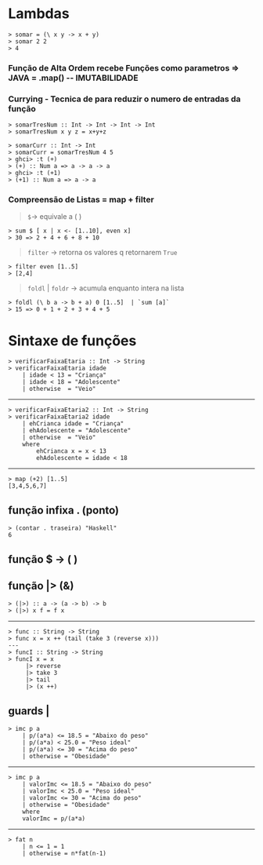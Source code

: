 # Lambdas

    > somar = (\ x y -> x + y)
    > somar 2 2
    > 4

### Função de Alta Ordem recebe Funções como parametros => JAVA = .map() -- IMUTABILIDADE

### Currying - Tecnica de para reduzir o numero de entradas da função
    > somarTresNum :: Int -> Int -> Int -> Int
    > somarTresNum x y z = x+y+z

    > somarCurr :: Int -> Int
    > somarCurr = somarTresNum 4 5
    > ghci> :t (+)
    > (+) :: Num a => a -> a -> a
    > ghci> :t (+1)
    > (+1) :: Num a => a -> a

### Compreensão de Listas = map + filter

> `$`-> equivale a ( )
    
    > sum $ [ x | x <- [1..10], even x]
    > 30 => 2 + 4 + 6 + 8 + 10

> `filter` -> retorna os valores q retornarem `True`

    > filter even [1..5]
    > [2,4]

> `foldl` | `foldr` -> acumula enquanto intera na lista 

    > foldl (\ b a -> b + a) 0 [1..5]  | `sum [a]`
    > 15 => 0 + 1 + 2 + 3 + 4 + 5

# Sintaxe de funções

    > verificarFaixaEtaria :: Int -> String
    > verificarFaixaEtaria idade
        | idade < 13 = "Criança"
        | idade < 18 = "Adolescente"
        | otherwise  = "Veio"

---
    > verificarFaixaEtaria2 :: Int -> String
    > verificarFaixaEtaria2 idade
        | ehCrianca idade = "Criança"
        | ehAdolescente = "Adolescente"
        | otherwise  = "Veio"
        where
            ehCrianca x = x < 13
            ehAdolescente = idade < 18 

---
    > map (+2) [1..5]
    [3,4,5,6,7]

## função infixa . (ponto)

    > (contar . traseira) "Haskell"
    6

## função $ -> ( )
## função |>  (&)
    > (|>) :: a -> (a -> b) -> b
    > (|>) x f = f x
---
    > func :: String -> String
    > func x = x ++ (tail (take 3 (reverse x)))
    ---
    > funcI :: String -> String
    > funcI x = x
         |> reverse
         |> take 3
         |> tail
         |> (x ++)

## guards |
    > imc p a
        | p/(a*a) <= 18.5 = "Abaixo do peso"
        | p/(a*a) < 25.0 = "Peso ideal"
        | p/(a*a) <= 30 = "Acima do peso"
        | otherwise = "Obesidade"
---
    > imc p a
        | valorImc <= 18.5 = "Abaixo do peso"
        | valorImc < 25.0 = "Peso ideal"
        | valorImc <= 30 = "Acima do peso"
        | otherwise = "Obesidade"
        where
        valorImc = p/(a*a)
---
    > fat n
        | n <= 1 = 1
        | otherwise = n*fat(n-1)